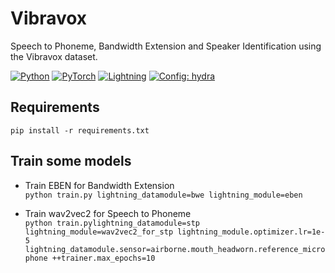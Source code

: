 # Vibravox
Speech to Phoneme, Bandwidth Extension and Speaker Identification using the Vibravox dataset.

<a href="https://www.python.org/"><img alt="Python" src="https://img.shields.io/badge/Python-3.12-3776AB?style=for-the-badge&logo=python&logoColor=white"></a>
<a href="https://pytorch.org"><img alt="PyTorch" src="https://img.shields.io/badge/-Pytorch 2.2-ee4c2c?style=for-the-badge&logo=pytorch&logoColor=white"></a>
<a href="https://pytorchlightning.ai/"><img alt="Lightning" src="https://img.shields.io/badge/-Lightning 2.1-792ee5?style=for-the-badge&logo=lightning&logoColor=white"></a>
<a href="https://hydra.cc/"><img alt="Config: hydra" src="https://img.shields.io/badge/-hydra 1.3-89b8cd?style=for-the-badge&logo=hydra&logoColor=white"></a>

## Requirements
```pip install -r requirements.txt```

## Train some models

- Train EBEN for Bandwidth Extension  
```python train.py lightning_datamodule=bwe lightning_module=eben```


- Train wav2vec2 for Speech to Phoneme  
```python train.pylightning_datamodule=stp lightning_module=wav2vec2_for_stp lightning_module.optimizer.lr=1e-5 lightning_datamodule.sensor=airborne.mouth_headworn.reference_microphone ++trainer.max_epochs=10```

